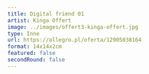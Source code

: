 ```yaml
---
title: Digital friend 01
artist: Kinga Offert
image: ../images/offert3-kinga-offert.jpg
type: Inne
url: https://allegro.pl/oferta/12905038164
format: 14x14x2cm
featured: false
secondRound: false
---
```

